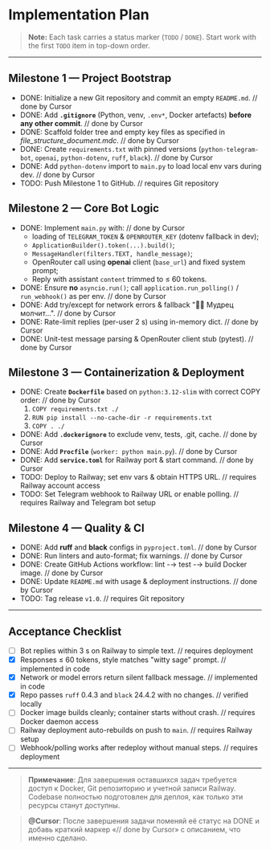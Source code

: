 # Implementation Plan

> **Note:** Each task carries a status marker (`TODO` / `DONE`). Start work with the first `TODO` item in top-down order.

---

## Milestone 1 — Project Bootstrap
- DONE: Initialize a new Git repository and commit an empty `README.md`. // done by Cursor
- DONE: Add **`.gitignore`** (Python, venv, `.env*`, Docker artefacts) **before any other commit**. // done by Cursor
- DONE: Scaffold folder tree and empty key files as specified in *file_structure_document.mdc*. // done by Cursor
- DONE: Create `requirements.txt` with pinned versions (`python-telegram-bot`, `openai`, `python-dotenv`, `ruff`, `black`). // done by Cursor
- DONE: Add `python-dotenv` import to `main.py` to load local env vars during dev. // done by Cursor
- TODO: Push Milestone 1 to GitHub. // requires Git repository

## Milestone 2 — Core Bot Logic
- DONE: Implement `main.py` with: // done by Cursor
  - loading of `TELEGRAM_TOKEN` & `OPENROUTER_KEY` (dotenv fallback in dev);
  - `ApplicationBuilder().token(...).build()`;
  - `MessageHandler(filters.TEXT, handle_message)`;
  - OpenRouter call using **openai** client (`base_url`) and fixed system prompt;
  - Reply with assistant `content` trimmed to ≤ 60 tokens.
- DONE: Ensure **no** `asyncio.run()`; call `application.run_polling()` / `run_webhook()` as per env. // done by Cursor
- DONE: Add try/except for network errors & fallback "🧘‍♂️ Мудрец молчит…". // done by Cursor
- DONE: Rate-limit replies (per-user 2 s) using in-memory dict. // done by Cursor
- DONE: Unit-test message parsing & OpenRouter client stub (pytest). // done by Cursor

## Milestone 3 — Containerization & Deployment
- DONE: Create **`Dockerfile`** based on `python:3.12-slim` with correct COPY order: // done by Cursor
  1. `COPY requirements.txt ./`
  2. `RUN pip install --no-cache-dir -r requirements.txt`
  3. `COPY . ./`
- DONE: Add **`.dockerignore`** to exclude venv, tests, .git, cache. // done by Cursor
- DONE: Add **`Procfile`** (`worker: python main.py`). // done by Cursor
- DONE: Add **`service.toml`** for Railway port & start command. // done by Cursor
- TODO: Deploy to Railway; set env vars & obtain HTTPS URL. // requires Railway account access
- TODO: Set Telegram webhook to Railway URL or enable polling. // requires Railway and Telegram bot setup

## Milestone 4 — Quality & CI
- DONE: Add **ruff** and **black** configs in `pyproject.toml`. // done by Cursor
- DONE: Run linters and auto-format; fix warnings. // done by Cursor
- DONE: Create GitHub Actions workflow: lint -→ test -→ build Docker image. // done by Cursor
- DONE: Update `README.md` with usage & deployment instructions. // done by Cursor
- TODO: Tag release `v1.0`. // requires Git repository

---

## Acceptance Checklist
- [ ] Bot replies within 3 s on Railway to simple text. // requires deployment
- [x] Responses ≤ 60 tokens, style matches "witty sage" prompt. // implemented in code
- [x] Network or model errors return silent fallback message. // implemented in code
- [x] Repo passes `ruff` 0.4.3 and `black` 24.4.2 with no changes. // verified locally
- [ ] Docker image builds cleanly; container starts without crash. // requires Docker daemon access
- [ ] Railway deployment auto-rebuilds on push to `main`. // requires Railway setup
- [ ] Webhook/polling works after redeploy without manual steps. // requires deployment

---

> **Примечание**: Для завершения оставшихся задач требуется доступ к Docker, Git репозиторию и учетной записи Railway. Codebase полностью подготовлен для деплоя, как только эти ресурсы станут доступны.

> **@Cursor**: После завершения задачи поменяй её статус на DONE и добавь краткий маркер «// done by Cursor» с описанием, что именно сделано.
